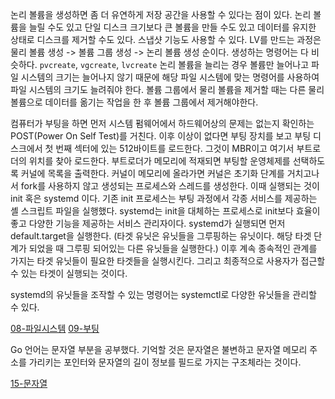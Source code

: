 논리 볼륨을 생성하면 좀 더 유연하게 저장 공간을 사용할 수 있다는 점이 있다. 논리 볼륨을 늘릴 수도 있고 단일 디스크 크기보다 큰 볼륨을 만들 수도 있고 데이터를 유지한 상태로 디스크를 제거할 수도 있다. 스냅샷 기능도 사용할 수 있다.
LV를 만드는 과정은 물리 볼륨 생성 -> 볼륨 그룹 생성 -> 논리 볼륨 생성 순이다.
생성하는 명령어는 다 비슷하다. `pvcreate`, `vgcreate`, `lvcreate`
논리 볼륨을 늘리는 경우 볼륨만 늘어나고 파일 시스템의 크기는 늘어나지 않기 때문에 해당 파일 시스템에 맞는 명령어를 사용하여  파일 시스템의 크기도 늘려줘야 한다.
볼륨 그룹에서 물리 볼륨을 제거할 때는 다른 물리 볼륨으로 데이터를 옮기는 작업을 한 후 볼륨 그룹에서 제거해야한다.

컴퓨터가 부팅을 하면 먼저 시스템 펌웨어에서 하드웨어상의 문제는 없는지 확인하는 POST(Power On Self Test)를 거친다. 이후 이상이 없다면 부팅 장치를 보고 부팅 디스크에서 첫 번째 섹터에 있는 512바이트를 로드한다. 그것이 MBR이고 여기서 부트로더의 위치를 찾아 로드한다. 
부트로더가 메모리에 적재되면 부팅할 운영체제를 선택하도록 커널에 목록을 출력한다. 
커널이 메모리에 올라가면 커널은 초기화 단계를 거치고나서 fork를 사용하지 않고 생성되는 프로세스와 스레드를 생성한다.
이때 실행되는 것이 init 혹은 systemd 이다. 기존 init 프로세스는 부팅 과정에서 각종 서비스를 제공하는 셸 스크립트 파일을 실행했다. systemd는 init을 대체하는 프로세스로 init보다 효율이 좋고 다양한 기능을 제공하는 서비스 관리자이다. 
systemd가 실행되면 먼저 default.target을 실행한다. (타겟 유닛은 유닛들을 그루핑하는 유닛이다. 해당 타겟 단계가 되었을 때 그루핑 되어있는 다른 유닛들을 실행한다.) 이후 계속 종속적인 관계를 가지는 타겟 유닛들이 필요한 타겟들을 실행시킨다. 그리고 최종적으로 사용자가 접근할 수 있는 타겟이 실행되는 것이다.

systemd의 유닛들을 조작할 수 있는 명령어는 systemctl로 다양한 유닛들을 관리할 수 있다.

[08-파일시스템](../02.리눅스/08-파일시스템.md)
[09-부팅](../02.리눅스/09-부팅.md)

Go 언어는 문자열 부분을 공부했다. 기억할 것은 문자열은 불변하고 문자열 메모리 주소를 가리키는 포인터와 문자열의 길이 정보를 필드로 가지는 구조체라는 것이다.

[15-문자열](15-문자열.md)

